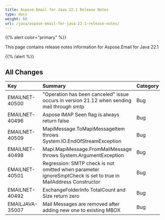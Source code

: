```yaml
---
title: Aspose.Email for Java 22.1 Release Notes
type: docs
weight: 60
url: /java/aspose-email-for-java-22-1-release-notes/
---
```


{{% alert color="primary" %}} 

This page contains release notes information for Aspose.Email for Java 22.1

{{% /alert %}} 
## **All Changes**

|**Key**|**Summary**|**Category**|
| :- | :- | :- |
|EMAILNET-40500|"Operation has been canceled" issue occurs in version 21.12 when sending mail through smtp|Bug|
|EMAILNET-40496|Aspose IMAP Seen flag is always return false|Bug|
|EMAILNET-40509|MapiMessage.ToMapiMessageItem throws System.IO.EndOfStreamException|Bug|
|EMAILNET-40498|Mapi.MapiMessage.FromMailMessage throws System.ArgumentException|Bug|
|EMAILNET-40501|Regression: SMTP check is not omitted when parameter ignoreSmptCheck is set to true in MailAddress Constructor|Bug|
|EMAILNET-40492|ExchangeFolderInfo TotalCount and Size return zero|Bug|
|EMAILJAVA-35007|Mail Messages are removed after adding new one to existing MBOX|Bug|